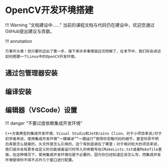 # OpenCV开发环境搭建

!!! Warning "文档建设中……"
    当前的课程文档与代码仍在建设中，欢迎您通过GitHub提出建议与贡献。

!!! annotation
    
    万事开头难！但只要你迈出了第一步，接下来许多事情就迎刃而解了，在本节中，我们将会讲述如何搭建一个Linux中的OpenCV开发环境。

## 通过包管理器安装

## 编译安装

## 编辑器（VSCode）设置

!!! danger "不要过度依赖集成开发环境"

    C++方面典型的集成开发环境，Visual Studio和JetBrains Clion。对于小项目来说/对于初学者来说，使用集成开发环境“一键编译”“一键运行”使得你忽略代码的细节，甚至你弄不明白库是怎么链接的，头文件是怎么引用的，这个库到底装在了哪里；对于相对较大的项目来说，我们或许会有更多自定义的功能或者运行时传入的参数写在CMakeLists.txt或者Makefile里面，在这种情况下，使用集成开发环境也是不必要的，因为你已经知道应该怎么写，而集成开发环境使得你不得不点开几个窗口进行配置。



